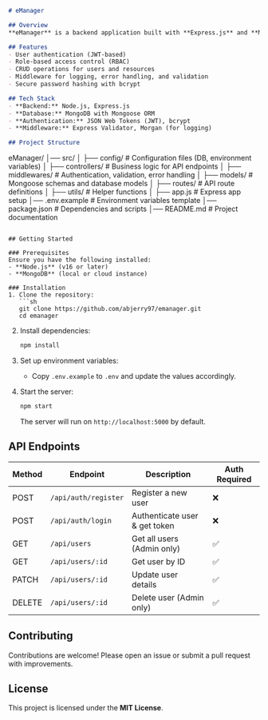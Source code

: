  

```markdown
# eManager  

## Overview  
**eManager** is a backend application built with **Express.js** and **MongoDB**, designed to handle user authentication, management, and resource handling efficiently. The project follows best practices for API development, including a modular architecture with controllers, middleware, and structured database models.  

## Features  
- User authentication (JWT-based)  
- Role-based access control (RBAC)  
- CRUD operations for users and resources  
- Middleware for logging, error handling, and validation  
- Secure password hashing with bcrypt  

## Tech Stack  
- **Backend:** Node.js, Express.js  
- **Database:** MongoDB with Mongoose ORM  
- **Authentication:** JSON Web Tokens (JWT), bcrypt  
- **Middleware:** Express Validator, Morgan (for logging)  

## Project Structure  
```
eManager/
│── src/
│   ├── config/         # Configuration files (DB, environment variables)
│   ├── controllers/    # Business logic for API endpoints
│   ├── middlewares/    # Authentication, validation, error handling
│   ├── models/         # Mongoose schemas and database models
│   ├── routes/         # API route definitions
│   ├── utils/          # Helper functions
│   ├── app.js          # Express app setup
│── .env.example        # Environment variables template
│── package.json        # Dependencies and scripts
│── README.md           # Project documentation
```  

## Getting Started  

### Prerequisites  
Ensure you have the following installed:  
- **Node.js** (v16 or later)  
- **MongoDB** (local or cloud instance)  

### Installation  
1. Clone the repository:  
   ```sh
   git clone https://github.com/abjerry97/emanager.git
   cd emanager
   ```  
2. Install dependencies:  
   ```sh
   npm install
   ```  
3. Set up environment variables:  
   - Copy `.env.example` to `.env` and update the values accordingly.  

4. Start the server:  
   ```sh
   npm start
   ```  
   The server will run on `http://localhost:5000` by default.  

## API Endpoints  

| Method | Endpoint         | Description                     | Auth Required |
|--------|-----------------|---------------------------------|--------------|
| POST   | `/api/auth/register` | Register a new user       | ❌ |
| POST   | `/api/auth/login`    | Authenticate user & get token | ❌ |
| GET    | `/api/users`         | Get all users (Admin only) | ✅ |
| GET    | `/api/users/:id`     | Get user by ID             | ✅ |
| PATCH  | `/api/users/:id`     | Update user details        | ✅ |
| DELETE | `/api/users/:id`     | Delete user (Admin only)   | ✅ |

## Contributing  
Contributions are welcome! Please open an issue or submit a pull request with improvements.  

## License  
This project is licensed under the **MIT License**.  
```
